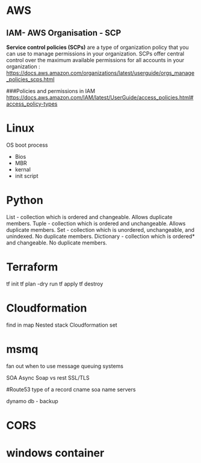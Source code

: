 # AWS
## IAM- AWS Organisation - SCP 
**Service control policies (SCPs)** are a type of organization policy that you can use to manage permissions in your organization. SCPs offer central control over the maximum available permissions for all accounts in your organization : https://docs.aws.amazon.com/organizations/latest/userguide/orgs_manage_policies_scps.html

###Policies and permissions in IAM
https://docs.aws.amazon.com/IAM/latest/UserGuide/access_policies.html#access_policy-types

# Linux
OS boot process
- Bios
- MBR
- kernal
- init script

# Python
List -  collection which is ordered and changeable. Allows duplicate members.
Tuple - collection which is ordered and unchangeable. Allows duplicate members.
Set -  collection which is unordered, unchangeable, and unindexed. No duplicate members.
Dictionary -  collection which is ordered* and changeable. No duplicate members.

# Terraform
tf init
tf plan
-dry run
tf apply
tf destroy

# Cloudformation
find in map
Nested stack
Cloudformation set

# msmq
fan out
when to use message queuing systems

SOA
Async
Soap vs rest
SSL/TLS

#Route53
type of 
a record
cname
soa
name servers

dynamo db - backup

# CORS

# windows container






